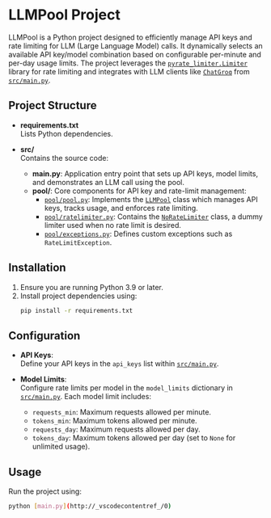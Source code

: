 # LLMPool Project

LLMPool is a Python project designed to efficiently manage API keys and rate limiting for LLM (Large Language Model) calls. It dynamically selects an available API key/model combination based on configurable per-minute and per-day usage limits. The project leverages the [`pyrate_limiter.Limiter`](https://github.com/r1dl/pyrate-limiter) library for rate limiting and integrates with LLM clients like [`ChatGroq`](src/main.py) from [`src/main.py`](src/main.py).

## Project Structure

- **requirements.txt**  
  Lists Python dependencies.

- **src/**  
  Contains the source code:
  - **main.py**: Application entry point that sets up API keys, model limits, and demonstrates an LLM call using the pool.
  - **pool/**: Core components for API key and rate-limit management:
    - [`pool/pool.py`](src/pool/pool.py): Implements the [`LLMPool`](src/pool/pool.py) class which manages API keys, tracks usage, and enforces rate limiting.
    - [`pool/ratelimiter.py`](src/pool/ratelimiter.py): Contains the [`NoRateLimiter`](src/pool/ratelimiter.py) class, a dummy limiter used when no rate limit is desired.
    - [`pool/exceptions.py`](src/pool/exceptions.py): Defines custom exceptions such as `RateLimitException`.

## Installation

1. Ensure you are running Python 3.9 or later.
2. Install project dependencies using:
    ```sh
    pip install -r requirements.txt
    ```

## Configuration

- **API Keys**:  
  Define your API keys in the `api_keys` list within [`src/main.py`](src/main.py).

- **Model Limits**:  
  Configure rate limits per model in the `model_limits` dictionary in [`src/main.py`](src/main.py). Each model limit includes:
  - `requests_min`: Maximum requests allowed per minute.
  - `tokens_min`: Maximum tokens allowed per minute.
  - `requests_day`: Maximum requests allowed per day.
  - `tokens_day`: Maximum tokens allowed per day (set to `None` for unlimited usage).

## Usage

Run the project using:
```sh
python [main.py](http://_vscodecontentref_/0)